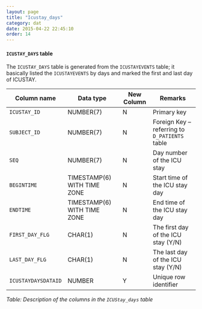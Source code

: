 ```yaml
---
layout: page
title: "Icustay_days"
category: dat
date: 2015-04-22 22:45:10
order: 14
---
```


#### ```ICUSTAY_DAYS``` table

The ```ICUSTAY_DAYS``` table is generated from the ```ICUSTAYEVENTS``` table; it basically listed the ```ICUSTAYEVENTS``` by days and marked the first and last day of ICUSTAY.

Column name | Data type | New Column | Remarks
--- | --- | --- | ---
```ICUSTAY_ID``` | NUMBER(7) | N | Primary key
```SUBJECT_ID``` | NUMBER(7) | N | Foreign Key – referring to ```D_PATIENTS``` table
```SEQ``` | NUMBER(7) | N | Day number of the ICU stay
```BEGINTIME``` | TIMESTAMP(6) WITH TIME ZONE | N | Start time of the ICU stay day
```ENDTIME``` | TIMESTAMP(6) WITH TIME ZONE | N | End time of the ICU stay day
```FIRST_DAY_FLG``` | CHAR(1) | N | The first day of the ICU stay (Y/N)
```LAST_DAY_FLG``` | CHAR(1) | N | The last day of the ICU stay (Y/N)
```ICUSTAYDAYSDATAID``` | NUMBER | Y | Unique row identifier

*Table: Description of the columns in the ```ICUStay_days``` table*